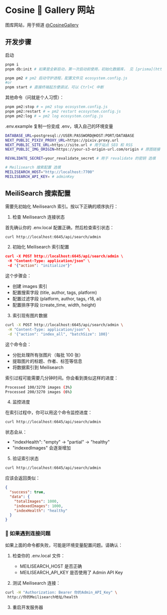 # Cosine 🎨 Gallery 网站

图库网站，用于频道 [@CosineGallery](https://t.me/CosineGallery)

## 开发步骤

启动

```bash
pnpm i
pnpm db:init # 如果是全新启动，第一次启动前使用，初始化数据库， 见 [prisma](https://www.prisma.io/docs/orm/prisma-migrate/workflows/development-and-production#create-and-apply-migrations)

pnpm pm2 # pm2 启动守护进程，配置文件见 ecosystem.config.js
#or
pnpm start # 直接终端起方便调试，可以 Ctrl+C 中断
```

其他命令（问就是个人习惯）：

```bash
pnpm pm2:stop # = pm2 stop ecosystem.config.js
pnpm pm2:restart # = pm2 restart ecosystem.config.js
pnpm pm2:log # = pm2 log ecosystem.config.js
```

.env.example 复制一份变成 .env，填入自己的环境变量

```bash
DATABASE_URL=postgresql://USER:PASSWORD@HOST:PORT/DATABASE
NEXT_PUBLIC_PIXIV_PROXY_URL=https://pixiv.proxy.url
NEXT_PUBLIC_SITE_URL=https://site.url # 用于站点 SEO 和 RSS
NEXT_PUBLIC_IMG_ORIGIN=https://your-s3-origin-url.com/origin # 原图链接（自己的S3图源）选填，没有的话会使用上面填入的 PIXIV 代理

REVALIDATE_SECRET=your_revalidate_secret # 用于 revalidate 的密钥 选填

# Meilisearch 搜索配置 选填
MEILISEARCH_HOST="http://localhost:7700"
MEILISEARCH_API_KEY= # adminKey
```

## MeiliSearch 搜索配置

需要先初始化 Meilisearch 索引。按以下正确的顺序执行：

1. 检查 Meilisearch 连接状态

首先确认你的 .env.local 配置正确，然后检查索引状态：

```bash
curl http://localhost:6645/api/search/admin
```

2. 初始化 Meilisearch 索引配置

```json
curl -X POST http://localhost:6645/api/search/admin \
 -H "Content-Type: application/json" \
 -d '{"action": "initialize"}'
```

这个步骤会：

- 创建 images 索引
- 配置搜索字段 (title, author, tags, platform)
- 配置过滤字段 (platform, author, tags, r18, ai)
- 配置排序字段 (create_time, width, height)

3. 索引现有图片数据

```bash
curl -X POST http://localhost:6645/api/search/admin \
 -H "Content-Type: application/json" \
 -d '{"action": "index_all", "batchSize": 100}'
```

这个命令会：

- 分批处理所有张图片（每批 100 张）
- 提取图片的标题、作者、标签等信息
- 将数据索引到 Meilisearch

索引过程可能需要几分钟时间。你会看到类似这样的进度：

```bash
Processed 100/3270 images (3%)
Processed 200/3270 images (6%)
```

4. 监控进度

在索引过程中，你可以用这个命令监控进度：

```bash
curl http://localhost:6645/api/search/admin
```

状态会从：

- "indexHealth": "empty" → "partial" → "healthy"
- "indexedImages" 会逐渐增加

5. 验证索引状态

```bash
curl http://localhost:6645/api/search/admin
```

应该会返回类似：

```json
{
  "success": true,
  "data": {
    "totalImages": 1000,
    "indexedImages": 1000,
    "indexHealth": "healthy"
  }
}
```

### 🚨 如果遇到连接问题

如果上面的命令都失败，可能是环境变量配置问题。请确认：

1. 检查你的 .env.local 文件：

   - MEILISEARCH_HOST 是否正确
   - MEILISEARCH_API_KEY 是否使用了 Admin API Key

2. 测试 Meilisearch 连接：

```bash
curl -H "Authorization: Bearer 你的Admin_API_Key" \
 http://你的Meilisearch地址/health
```

3. 重启开发服务器
